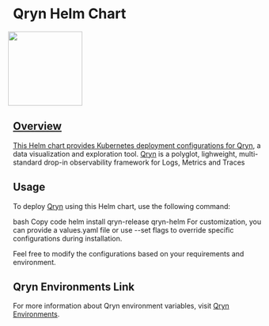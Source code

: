 # Qryn Helm Chart
<a href="https://qryn.dev" target="_blank">
<img src='https://user-images.githubusercontent.com/1423657/218816262-e0e8d7ad-44d0-4a7d-9497-0d383ed78b83.png' style="margin-left:-10px" width=150/>

## Overview
This Helm chart provides Kubernetes deployment configurations for [Qryn](https://github.com/metrico/qryn), a data visualization and exploration tool. [Qryn](https://github.com/metrico/qryn) is a polyglot, lighweight, multi-standard drop-in observability framework for Logs, Metrics and Traces

## Usage
To deploy [Qryn](https://github.com/metrico/qryn) using this Helm chart, use the following command:

bash
Copy code
helm install qryn-release qryn-helm
For customization, you can provide a values.yaml file or use --set flags to override specific configurations during installation.


Feel free to modify the configurations based on your requirements and environment.

## Qryn Environments Link
For more information about Qryn environment variables, visit [Qryn Environments](https://qryn.metrico.in/#/env).
